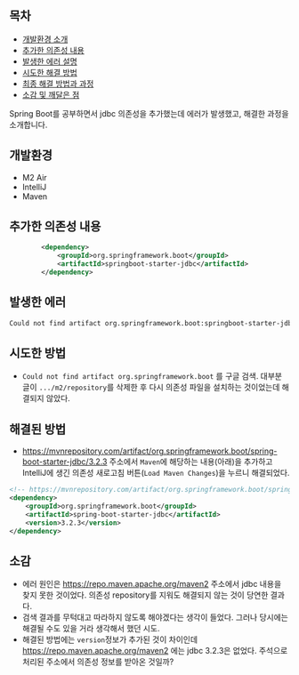 ## 목차
- [개발환경 소개](#개발환경-소개)
- [추가한 의존성 내용](#추가한-의존성-내용)
- [발생한 에러 설명](#발생한-에러-설명)
- [시도한 해결 방법](#시도한-해결-방법)
- [최종 해결 방법과 과정](#최종-해결-방법과-과정)
- [소감 및 깨달은 점](#소감-및-깨달은-점)

Spring Boot를 공부하면서 jdbc 의존성을 추가했는데 에러가 발생했고, 해결한 과정을 소개합니다.

## 개발환경
- M2 Air
- IntelliJ
- Maven

## 추가한 의존성 내용
```xml
		<dependency>
			<groupId>org.springframework.boot</groupId>
			<artifactId>springboot-starter-jdbc</artifactId>
		</dependency>
```

## 발생한 에러
```sh
Could not find artifact org.springframework.boot:springboot-starter-jdbc:pom:unknown in central (https://repo.maven.apache.org/maven2)
```

## 시도한 방법
- `Could not find artifact org.springframework.boot` 를 구글 검색. 대부분 글이 `.../m2/repository`를 삭제한 후 다시 의존성 파일을 설치하는 것이었는데 해결되지 않았다.

## 해결된 방법
- https://mvnrepository.com/artifact/org.springframework.boot/spring-boot-starter-jdbc/3.2.3 주소에서 `Maven`에 해당하는 내용(아래)을 추가하고 IntelliJ에 생긴 의존성 새로고침 버튼(`Load Maven Changes`)을 누르니 해결되었다.
```xml
<!-- https://mvnrepository.com/artifact/org.springframework.boot/spring-boot-starter-jdbc -->
<dependency>
    <groupId>org.springframework.boot</groupId>
    <artifactId>spring-boot-starter-jdbc</artifactId>
    <version>3.2.3</version>
</dependency>
```

## 소감
- 에러 원인은 https://repo.maven.apache.org/maven2 주소에서 jdbc 내용을 찾지 못한 것이었다. 의존성 repository를 지워도 해결되지 않는 것이 당연한 결과다.
- 검색 결과를 무턱대고 따라하지 않도록 해야겠다는 생각이 들었다. 그러나 당시에는 해결될 수도 있을 거라 생각해서 했던 시도.
- 해결된 방법에는 `version`정보가 추가된 것이 차이인데 https://repo.maven.apache.org/maven2 에는 jdbc 3.2.3은 없었다. 주석으로 처리된 주소에서 의존성 정보를 받아온 것일까?
